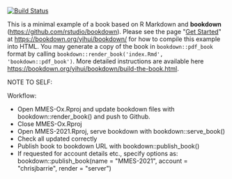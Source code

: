 [![Build Status](https://travis-ci.com/rstudio/bookdown-demo.svg?branch=master)](https://travis-ci.com/rstudio/bookdown-demo)

This is a minimal example of a book based on R Markdown and **bookdown** (https://github.com/rstudio/bookdown). Please see the page "[Get Started](https://bookdown.org/yihui/bookdown/get-started.html)" at https://bookdown.org/yihui/bookdown/ for how to compile this example into HTML. You may generate a copy of the book in `bookdown::pdf_book` format by calling `bookdown::render_book('index.Rmd', 'bookdown::pdf_book')`. More detailed instructions are available here https://bookdown.org/yihui/bookdown/build-the-book.html.

NOTE TO SELF:

Workflow:

- Open MMES-Ox.Rproj and update bookdown files with bookdown::render_book() and push to Github.
- Close MMES-Ox.Rproj
- Open MMES-2021.Rproj, serve bookdown with bookdown::serve_book()
- Check all updated correctly
- Publish book to bookdown URL with bookdown::publish_book()
- If requested for account details etc., specify options as: bookdown::publish_book(name = "MMES-2021", account = "chrisjbarrie", render = "server")
